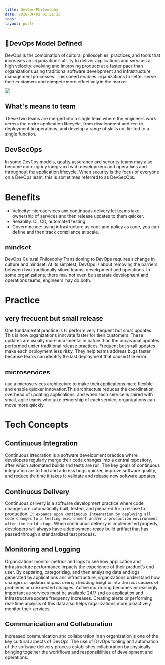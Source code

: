 ```yaml
---
title: DevOps-Philosophy
date: 2018-06-02 01:21:13
tags:
layout: posts
---
```

## :100:DevOps Model Defined

DevOps is the combination of cultural philosophies, practices, and tools that increases an organization’s ability to deliver applications and services at high velocity: evolving and improving products at a faster pace than organizations using traditional software development and infrastructure management processes. This speed enables organizations to better serve their customers and compete more effectively in the market.

![](http://cloudsdocker.github.io/images/DevOps.png)

## What's means to team
 
 These two teams are merged into a single team where the engineers work across the entire application lifecycle, from development and test to deployment to operations, and develop a range of skills not limited to a single function.

## DevSecOps

 In some DevOps models, quality assurance and security teams may also become more tightly integrated with development and operations and throughout the application lifecycle. When security is the focus of everyone on a DevOps team, this is sometimes referred to as DevSecOps.

 # Benefits
 * Velocity: microservices and continuous delivery let teams take ownership of services and then release updates to them quicker.
 * Reliablity: CI, CD, automated testing
 * Governmence:  using infrastructure as code and policy as code, you can define and then track compliance at scale.


## mindset

DevOps Cultural Philosophy
Transitioning to DevOps requires a change in culture and mindset. At its simplest, DevOps is about removing the barriers between two traditionally siloed teams, development and operations. In some organizations, there may not even be separate development and operations teams; engineers may do both. 


# Practice

## very frequent but small release
One fundamental practice is to perform very frequent but small updates. This is how organizations innovate faster for their customers. These updates are usually more incremental in nature than the occasional updates performed under traditional release practices. Frequent but small updates make each deployment less risky. They help teams address bugs faster because teams can identify the last deployment that caused the error. 

## microservices
use a microservices architecture to make their applications more flexible and enable quicker innovation.This architecture reduces the coordination overhead of updating applications, and when each service is paired with small, agile teams who take ownership of each service, organizations can move more quickly.


# Tech Concepts

## Continuous Integration
Continuous integration is a software development practice where developers regularly merge their code changes into a central repository, after which automated builds and tests are run. The key goals of continuous integration are to find and address bugs quicker, improve software quality, and reduce the time it takes to validate and release new software updates.

## Continuous Delivery
Continuous delivery is a software development practice where code changes are automatically built, tested, and prepared for a release to production. `It expands upon continuous integration by deploying all code changes to a testing environment and/or a production environment after the build stage`. When continuous delivery is implemented properly, developers will always have a deployment-ready build artifact that has passed through a standardized test process.

## Monitoring and Logging
Organizations monitor metrics and logs to see how application and infrastructure performance impacts the experience of their product’s end user. By capturing, categorizing, and then analyzing data and logs generated by applications and infrastructure, organizations understand how changes or updates impact users, shedding insights into the root causes of problems or unexpected changes. Active monitoring becomes increasingly important as services must be available 24/7 and as application and infrastructure update frequency increases. Creating alerts or performing real-time analysis of this data also helps organizations more proactively monitor their services.

## Communication and Collaboration
Increased communication and collaboration in an organization is one of the key cultural aspects of DevOps. The use of DevOps tooling and automation of the software delivery process establishes collaboration by physically bringing together the workflows and responsibilities of development and operations.
